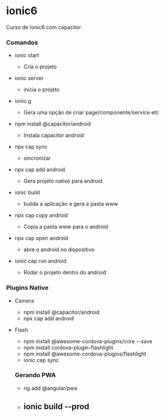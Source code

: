 # ionic6

Curso de Ionic6 com capacitor

### Comandos

- ionic start

  - Cria o projeto

- ionic server

  - inicia o projeto

- ionic g

  - Gera uma opção de criar page/componente/service etc

- npm install @capacitor/android
  - Instala capacitor android

- npx cap sync
  - sincronizar 

- npx cap add android
  - Gera projeto nativo para android

- ionic build
    - builda a aplicação e gera a pasta www

- npx cap copy android
    - Copia a pasta www para o android

- npx cap open android  
    - abre o android no dispositivo

- ionic cap run android
    - Rodar o projeto dentro do android



### Plugins Native

- Camera
  - npm install @capacitor/android
  - npx cap add android

- Flash
  - npm install @awesome-cordova-plugins/core --save
  - npm install cordova-plugin-flashlight 
  - npm install @awesome-cordova-plugins/flashlight 
  - ionic cap sync

  ### Gerando PWA

  - ng add @angular/pwa
    
  - ionic build --prod
    - 

